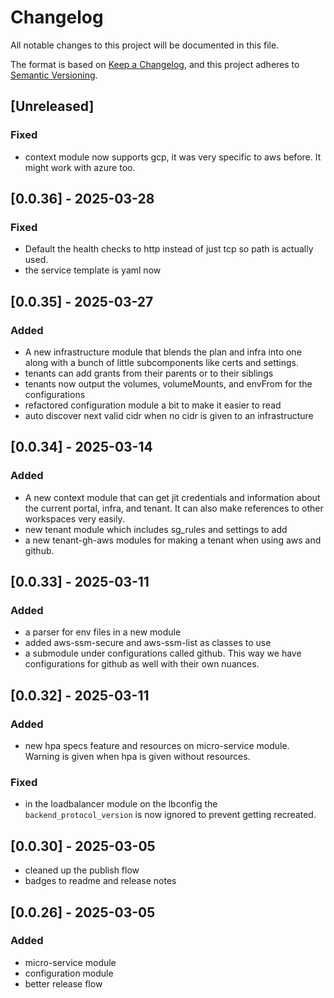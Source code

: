 # Changelog

All notable changes to this project will be documented in this file.

The format is based on [Keep a Changelog](https://keepachangelog.com/en/1.1.0/),
and this project adheres to
[Semantic Versioning](https://semver.org/spec/v2.0.0.html).

## [Unreleased]

### Fixed  

- context module now supports gcp, it was very specific to aws before. It might work with azure too.

## [0.0.36] - 2025-03-28

### Fixed  

- Default the health checks to http instead of just tcp so path is actually used. 
- the service template is yaml now

## [0.0.35] - 2025-03-27

### Added

- A new infrastructure module that blends the plan and infra into one along with a bunch of little subcomponents like certs and settings. 
- tenants can add grants from their parents or to their siblings
- tenants now output the volumes, volumeMounts, and envFrom for the configurations
- refactored configuration module a bit to make it easier to read
- auto discover next valid cidr when no cidr is given to an infrastructure

## [0.0.34] - 2025-03-14

### Added  

- A new context module that can get jit credentials and information about the current portal, infra, and tenant. It can also make references to other workspaces very easily. 
- new tenant module which includes sg_rules and settings to add
- a new tenant-gh-aws modules for making a tenant when using aws and github. 

## [0.0.33] - 2025-03-11

### Added  
- a parser for env files in a new module
- added aws-ssm-secure and aws-ssm-list as classes to use
- a submodule under configurations called github. This way we have configurations for github as well with their own nuances. 

## [0.0.32] - 2025-03-11

### Added  
- new hpa specs feature and resources on micro-service module. Warning is given when hpa is given without resources. 

### Fixed  
- in the loadbalancer module on the lbconfig the `backend_protocol_version` is now ignored to prevent getting recreated.  

## [0.0.30] - 2025-03-05

- cleaned up the publish flow
- badges to readme and release notes

## [0.0.26] - 2025-03-05

### Added

- micro-service module
- configuration module
- better release flow

